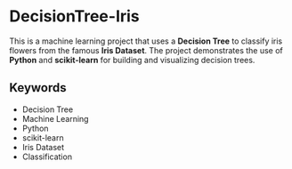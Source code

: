 # DecisionTree-Iris

This is a machine learning project that uses a **Decision Tree** to classify iris flowers from the famous **Iris Dataset**. The project demonstrates the use of **Python** and **scikit-learn** for building and visualizing decision trees.

## Keywords
- Decision Tree
- Machine Learning
- Python
- scikit-learn
- Iris Dataset
- Classification
